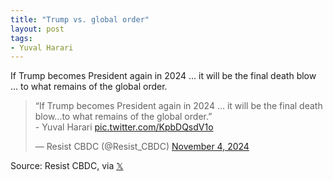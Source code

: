```yaml
---
title: "Trump vs. global order"
layout: post
tags:
- Yuval Harari
---
```


If Trump becomes President again in 2024 ... it will be the final death blow ... to what remains of the global order.

<blockquote class="twitter-tweet"><p lang="en" dir="ltr">“If Trump becomes President again in 2024 … it will be the final death blow…to what remains of the global order.”<br>- Yuval Harari <a href="https://t.co/KpbDQsdV1o">pic.twitter.com/KpbDQsdV1o</a></p>&mdash; Resist CBDC (@Resist_CBDC) <a href="https://twitter.com/Resist_CBDC/status/1853299489936925167?ref_src=twsrc%5Etfw">November 4, 2024</a></blockquote> <script async src="https://platform.twitter.com/widgets.js" charset="utf-8"></script>

Source: Resist CBDC, via [𝕏](https://x.com)

